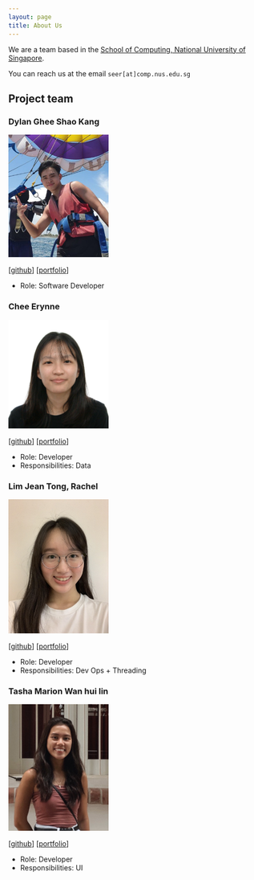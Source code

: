 ```yaml
---
layout: page
title: About Us
---
```


We are a team based in the [School of Computing, National University of Singapore](http://www.comp.nus.edu.sg).

You can reach us at the email `seer[at]comp.nus.edu.sg`

## Project team

### Dylan Ghee Shao Kang

<img src="images/zatkiller.png" width="200px">

[[github](https://github.com/zatkiller)]
[[portfolio](team/tashawan23.md)]

* Role: Software Developer

### Chee Erynne

<img src="images/cheeerynne.png" width="200px">

[[github](https://github.com/cheeerynne)] [[portfolio](team/tashawan23.md)]

* Role: Developer
* Responsibilities: Data

### Lim Jean Tong, Rachel

<img src="images/rachelljt.png" width="200px">

[[github](http://github.com/rachelljt)]
[[portfolio](team/tashawan23.md)]

* Role: Developer
* Responsibilities: Dev Ops + Threading

### Tasha Marion Wan hui lin

<img src="images/tashawan23.png" width="200px">

[[github](https://github.com/tashawan23)]
[[portfolio](team/tashawan23.md)]

* Role: Developer
* Responsibilities: UI
